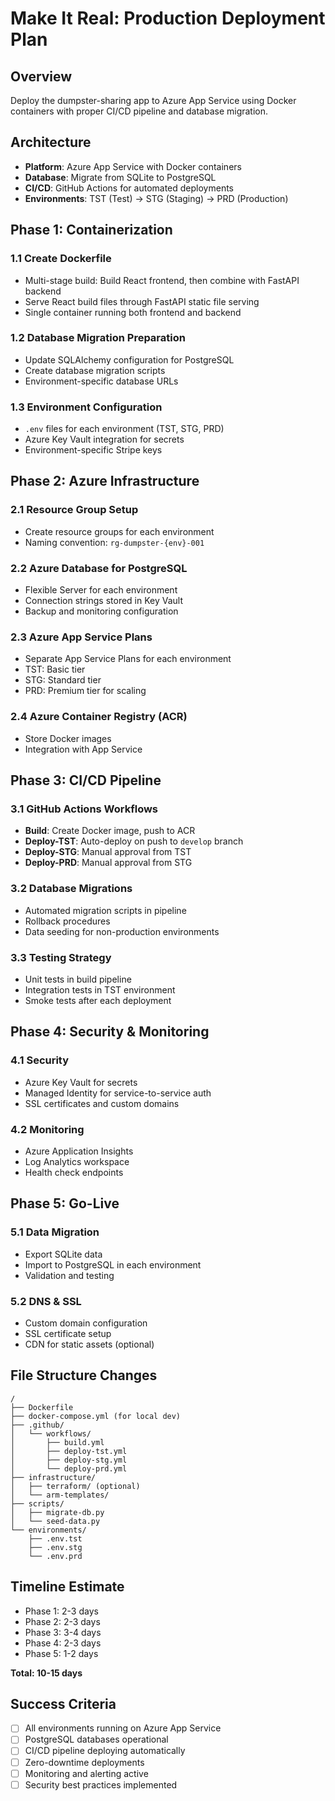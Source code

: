 # Make It Real: Production Deployment Plan

## Overview
Deploy the dumpster-sharing app to Azure App Service using Docker containers with proper CI/CD pipeline and database migration.

## Architecture
- **Platform**: Azure App Service with Docker containers
- **Database**: Migrate from SQLite to PostgreSQL
- **CI/CD**: GitHub Actions for automated deployments
- **Environments**: TST (Test) → STG (Staging) → PRD (Production)

## Phase 1: Containerization

### 1.1 Create Dockerfile
- Multi-stage build: Build React frontend, then combine with FastAPI backend
- Serve React build files through FastAPI static file serving
- Single container running both frontend and backend

### 1.2 Database Migration Preparation
- Update SQLAlchemy configuration for PostgreSQL
- Create database migration scripts
- Environment-specific database URLs

### 1.3 Environment Configuration
- `.env` files for each environment (TST, STG, PRD)
- Azure Key Vault integration for secrets
- Environment-specific Stripe keys

## Phase 2: Azure Infrastructure

### 2.1 Resource Group Setup
- Create resource groups for each environment
- Naming convention: `rg-dumpster-{env}-001`

### 2.2 Azure Database for PostgreSQL
- Flexible Server for each environment
- Connection strings stored in Key Vault
- Backup and monitoring configuration

### 2.3 Azure App Service Plans
- Separate App Service Plans for each environment
- TST: Basic tier
- STG: Standard tier  
- PRD: Premium tier for scaling

### 2.4 Azure Container Registry (ACR)
- Store Docker images
- Integration with App Service

## Phase 3: CI/CD Pipeline

### 3.1 GitHub Actions Workflows
- **Build**: Create Docker image, push to ACR
- **Deploy-TST**: Auto-deploy on push to `develop` branch
- **Deploy-STG**: Manual approval from TST
- **Deploy-PRD**: Manual approval from STG

### 3.2 Database Migrations
- Automated migration scripts in pipeline
- Rollback procedures
- Data seeding for non-production environments

### 3.3 Testing Strategy
- Unit tests in build pipeline
- Integration tests in TST environment
- Smoke tests after each deployment

## Phase 4: Security & Monitoring

### 4.1 Security
- Azure Key Vault for secrets
- Managed Identity for service-to-service auth
- SSL certificates and custom domains

### 4.2 Monitoring
- Azure Application Insights
- Log Analytics workspace
- Health check endpoints

## Phase 5: Go-Live

### 5.1 Data Migration
- Export SQLite data
- Import to PostgreSQL in each environment
- Validation and testing

### 5.2 DNS & SSL
- Custom domain configuration
- SSL certificate setup
- CDN for static assets (optional)

## File Structure Changes
```
/
├── Dockerfile
├── docker-compose.yml (for local dev)
├── .github/
│   └── workflows/
│       ├── build.yml
│       ├── deploy-tst.yml
│       ├── deploy-stg.yml
│       └── deploy-prd.yml
├── infrastructure/
│   ├── terraform/ (optional)
│   └── arm-templates/
├── scripts/
│   ├── migrate-db.py
│   └── seed-data.py
└── environments/
    ├── .env.tst
    ├── .env.stg
    └── .env.prd
```

## Timeline Estimate
- Phase 1: 2-3 days
- Phase 2: 2-3 days  
- Phase 3: 3-4 days
- Phase 4: 2-3 days
- Phase 5: 1-2 days

**Total: 10-15 days**

## Success Criteria
- [ ] All environments running on Azure App Service
- [ ] PostgreSQL databases operational
- [ ] CI/CD pipeline deploying automatically
- [ ] Zero-downtime deployments
- [ ] Monitoring and alerting active
- [ ] Security best practices implemented